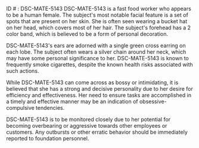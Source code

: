 ID # : DSC-MATE-5143
DSC-MATE-5143 is a fast food worker who appears to be a human female. The subject's most notable facial feature is a set of spots that are present on her skin. She is often seen wearing a bucket hat on her head, which covers most of her hair. The subject's forehead has a 2 color band, which is believed to be a form of personal decoration.

DSC-MATE-5143's ears are adorned with a single green cross earring on each lobe. The subject often wears a silver chain around her neck, which may have some personal significance to her. DSC-MATE-5143 is known to frequently smoke cigarettes, despite the known health risks associated with such actions.

While DSC-MATE-5143 can come across as bossy or intimidating, it is believed that she has a strong and decisive personality due to her desire for efficiency and effectiveness. Her need to ensure tasks are accomplished in a timely and effective manner may be an indication of obsessive-compulsive tendencies.

DSC-MATE-5143 is to be monitored closely due to her potential for becoming overbearing or aggressive towards other employees or customers. Any outbursts or other erratic behavior should be immediately reported to foundation personnel.